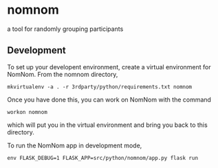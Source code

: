 # nomnom

a tool for randomly grouping participants

## Development

To set up your developent environment, create a virtual environment for NomNom.  From the nomnom directory,

```
mkvirtualenv -a . -r 3rdparty/python/requirements.txt nomnom
```

Once you have done this, you can work on NomNom with the command

```
workon nomnom
```

which will put you in the virtual environment and bring you back to this directory.

To run the NomNom app in development mode,

```
env FLASK_DEBUG=1 FLASK_APP=src/python/nomnom/app.py flask run
```
